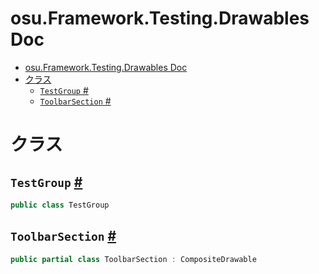 # osu.Framework.Testing.Drawables Doc
- [osu.Framework.Testing.Drawables Doc](#osuframeworktestingdrawables-doc)
- [クラス](#クラス)
  - [`TestGroup` #](#testgroup-)
  - [`ToolbarSection` #](#toolbarsection-)

# クラス
## `TestGroup` [#](https://github.com/ppy/osu-framework/blob/master/osu.Framework/Testing/Drawables/TestGroup.cs#L10)
```csharp
public class TestGroup
```

## `ToolbarSection` [#](https://github.com/ppy/osu-framework/blob/master/osu.Framework/Testing/Drawables/ToolbarSection.cs#L8)
```csharp
public partial class ToolbarSection : CompositeDrawable
```